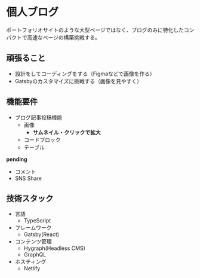 # 個人ブログ

ポートフォリオサイトのような大型ページではなく、ブログのみに特化したコンパクトで高速なページの構築挑戦する。

## 頑張ること

- 設計をしてコーディングをする（Figmaなどで画像を作る）
- Gatsbyのカスタマイズに挑戦する（画像を見やすく）

## 機能要件

- ブログ記事投稿機能
  - 画像
    - **サムネイル・クリックで拡大**
  - コードブロック
  - テーブル

**pending**

- コメント
- SNS Share

## 技術スタック

- 言語
  - TypeScript
- フレームワーク
  - Gatsby(React)
- コンテンツ管理
  - Hygraph(Headless CMS)
  - GraphQL
- ホスティング
  - Netlify
